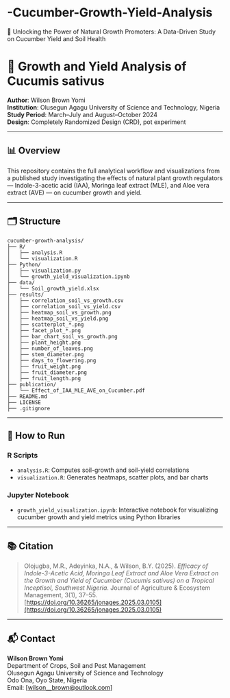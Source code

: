 # -Cucumber-Growth-Yield-Analysis
🌿 Unlocking the Power of Natural Growth Promoters: A Data-Driven Study on Cucumber Yield and Soil Health
# 🥒 Growth and Yield Analysis of Cucumis sativus

**Author**: Wilson Brown Yomi  
**Institution**: Olusegun Agagu University of Science and Technology, Nigeria  
**Study Period**: March–July and August–October 2024  
**Design**: Completely Randomized Design (CRD), pot experiment

---

## 📊 Overview

This repository contains the full analytical workflow and visualizations from a published study investigating the effects of natural plant growth regulators — Indole-3-acetic acid (IAA), Moringa leaf extract (MLE), and Aloe vera extract (AVE) — on cucumber growth and yield.

---

## 🗂️ Structure

```
cucumber-growth-analysis/
├── R/
│   ├── analysis.R
│   └── visualization.R
├── Python/
│   ├── visualization.py
│   └── growth_yield_visualization.ipynb
├── data/
│   └── Soil_growth_yield.xlsx
├── results/
│   ├── correlation_soil_vs_growth.csv
│   ├── correlation_soil_vs_yield.csv
│   ├── heatmap_soil_vs_growth.png
│   ├── heatmap_soil_vs_yield.png
│   ├── scatterplot_*.png
│   ├── facet_plot_*.png
│   ├── bar_chart_soil_vs_growth.png
│   ├── plant_height.png
│   ├── number_of_leaves.png
│   ├── stem_diameter.png
│   ├── days_to_flowering.png
│   ├── fruit_weight.png
│   ├── fruit_diameter.png
│   ├── fruit_length.png
├── publication/
│   └── Effect_of_IAA_MLE_AVE_on_Cucumber.pdf
├── README.md
├── LICENSE
├── .gitignore
```


---

## 🧪 How to Run

### R Scripts
- `analysis.R`: Computes soil-growth and soil-yield correlations
- `visualization.R`: Generates heatmaps, scatter plots, and bar charts

### Jupyter Notebook
- `growth_yield_visualization.ipynb`: Interactive notebook for visualizing cucumber growth and yield metrics using Python libraries

---

## 📚 Citation

> Olojugba, M.R., Adeyinka, N.A., & Wilson, B.Y. (2025). *Efficacy of Indole-3-Acetic Acid, Moringa Leaf Extract and Aloe Vera Extract on the Growth and Yield of Cucumber (Cucumis sativus) on a Tropical Inceptisol, Southwest Nigeria*. Journal of Agriculture & Ecosystem Management, 3(1), 37–55. [https://doi.org/10.36265/jonages.2025.03.0105](https://doi.org/10.36265/jonages.2025.03.0105)

---

## 📬 Contact

**Wilson Brown Yomi**  
Department of Crops, Soil and Pest Management  
Olusegun Agagu University of Science and Technology  
Odo Ona, Oyo State, Nigeria  
Email: [wilson__brown@outlook.com]
